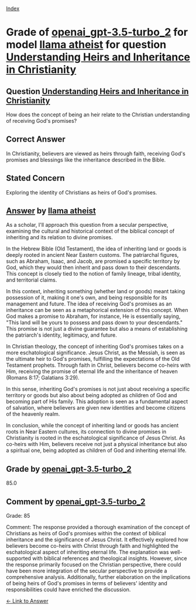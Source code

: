 
[Index](../../../../index.md)
# Grade of [openai_gpt-3.5-turbo_2](../../../grading_models/openai_gpt-3.5-turbo_2.md) for model [llama atheist](../../../answering_models/llama_atheist.md) for question [Understanding Heirs and Inheritance in Christianity](../../../questions/Understanding_Heirs_and_Inheritance_in_Christianity.md)

## Question [Understanding Heirs and Inheritance in Christianity](../../../questions/Understanding_Heirs_and_Inheritance_in_Christianity.md)
How does the concept of being an heir relate to the Christian understanding of receiving God's promises?

## Correct Answer
In Christianity, believers are viewed as heirs through faith, receiving God's promises and blessings like the inheritance described in the Bible.

## Stated Concern
Exploring the identity of Christians as heirs of God's promises.

## [Answer](../Understanding_Heirs_and_Inheritance_in_Christianity.md) by [llama atheist](../../../answering_models/llama_atheist.md)
As a scholar, I'll approach this question from a secular perspective, examining the cultural and historical context of the biblical concept of inheriting and its relation to divine promises.

In the Hebrew Bible (Old Testament), the idea of inheriting land or goods is deeply rooted in ancient Near Eastern customs. The patriarchal figures, such as Abraham, Isaac, and Jacob, are promised a specific territory by God, which they would then inherit and pass down to their descendants. This concept is closely tied to the notion of family lineage, tribal identity, and territorial claims.

In this context, inheriting something (whether land or goods) meant taking possession of it, making it one's own, and being responsible for its management and future. The idea of receiving God's promises as an inheritance can be seen as a metaphorical extension of this concept. When God makes a promise to Abraham, for instance, He is essentially saying, "This land will be yours to possess and pass down to your descendants." This promise is not just a divine guarantee but also a means of establishing the patriarch's identity, legitimacy, and future.

In Christian theology, the concept of inheriting God's promises takes on a more eschatological significance. Jesus Christ, as the Messiah, is seen as the ultimate heir to God's promises, fulfilling the expectations of the Old Testament prophets. Through faith in Christ, believers become co-heirs with Him, receiving the promise of eternal life and the inheritance of heaven (Romans 8:17; Galatians 3:29).

In this sense, inheriting God's promises is not just about receiving a specific territory or goods but also about being adopted as children of God and becoming part of His family. This adoption is seen as a fundamental aspect of salvation, where believers are given new identities and become citizens of the heavenly realm.

In conclusion, while the concept of inheriting land or goods has ancient roots in Near Eastern cultures, its connection to divine promises in Christianity is rooted in the eschatological significance of Jesus Christ. As co-heirs with Him, believers receive not just a physical inheritance but also a spiritual one, being adopted as children of God and inheriting eternal life.

## Grade by [openai_gpt-3.5-turbo_2](../../../grading_models/openai_gpt-3.5-turbo_2.md)
85.0

## Comment by [openai_gpt-3.5-turbo_2](../../../grading_models/openai_gpt-3.5-turbo_2.md)
Grade: 85

Comment: The response provided a thorough examination of the concept of Christians as heirs of God's promises within the context of biblical inheritance and the significance of Jesus Christ. It effectively explored how believers become co-heirs with Christ through faith and highlighted the eschatological aspect of inheriting eternal life. The explanation was well-supported with biblical references and theological insights. However, since the response primarily focused on the Christian perspective, there could have been more integration of the secular perspective to provide a comprehensive analysis. Additionally, further elaboration on the implications of being heirs of God's promises in terms of believers' identity and responsibilities could have enriched the discussion.

[&lt;- Link to Answer](../Understanding_Heirs_and_Inheritance_in_Christianity.md)
